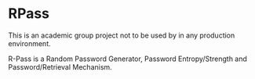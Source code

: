 # RPass
This is an academic group project not to be used by in any production environment.

R-Pass is a Random Password Generator, Password Entropy/Strength and Password/Retrieval Mechanism.
